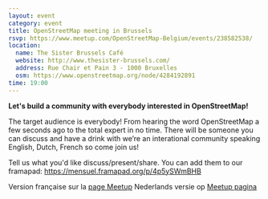 ```yaml
---
layout: event
category: event
title: OpenStreetMap meeting in Brussels
rsvp: https://www.meetup.com/OpenStreetMap-Belgium/events/238582538/
location:
  name: The Sister Brussels Café
  website: http://www.thesister-brussels.com/
  address: Rue Chair et Pain 3 - 1000 Bruxelles
  osm: https://www.openstreetmap.org/node/4284192891
time: 19:00
---
```


**Let's build a community with everybody interested in OpenStreetMap!**

The target audience is everybody! From hearing the word OpenStreetMap a few seconds ago to the total expert in no time. There will be someone you can discuss and have a drink with we’re an interational community speaking English, Dutch, French so come join us!

Tell us what you'd like discuss/present/share. You can add them to our framapad: <https://mensuel.framapad.org/p/4p5ySWmBHB>

Version française sur la [page Meetup](https://www.meetup.com/OpenStreetMap-Belgium/events/238582538/)
Nederlands versie op [Meetup pagina](https://www.meetup.com/OpenStreetMap-Belgium/events/238582538/)
